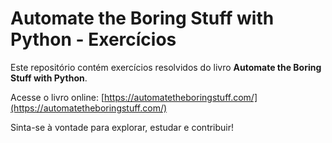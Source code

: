 # Automate the Boring Stuff with Python - Exercícios

Este repositório contém exercícios resolvidos do livro **Automate the Boring Stuff with Python**.

Acesse o livro online: [https://automatetheboringstuff.com/](https://automatetheboringstuff.com/)

Sinta-se à vontade para explorar, estudar e contribuir!
